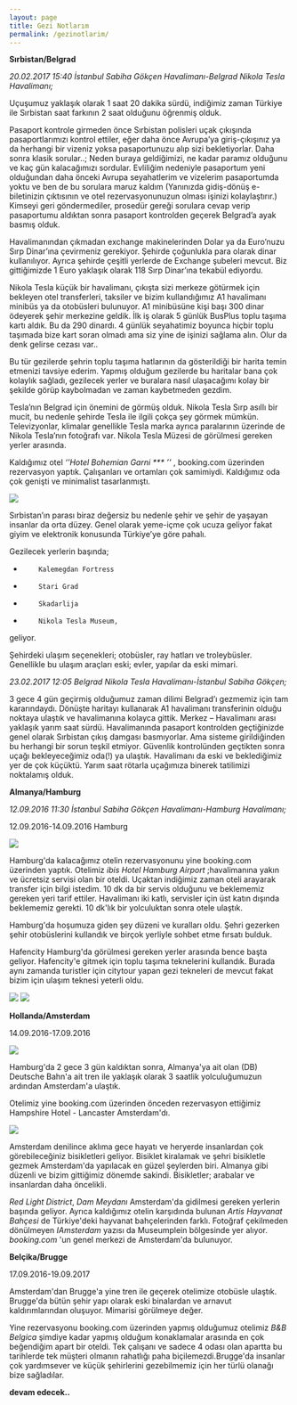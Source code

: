```yaml
---
layout: page
title: Gezi Notlarım
permalink: /gezinotlarim/
---
```


**Sırbistan/Belgrad**

*20.02.2017 15:40 İstanbul Sabiha Gökçen Havalimanı-Belgrad Nikola Tesla Havalimanı;*
 
Uçuşumuz yaklaşık olarak 1 saat 20 dakika sürdü, indiğimiz zaman Türkiye ile Sırbistan saat farkının 2 saat olduğunu öğrenmiş olduk.


Pasaport kontrole girmeden önce Sırbistan polisleri uçak çıkışında pasaportlarımızı kontrol ettiler, eğer daha önce Avrupa’ya giriş-çıkışınız ya da herhangi bir vizeniz yoksa pasaportunuzu alıp sizi bekletiyorlar. Daha sonra klasik sorular..;  Neden buraya geldiğimizi, ne kadar paramız olduğunu ve kaç gün kalacağımızı sordular. Evliliğim nedeniyle pasaportum yeni olduğundan daha önceki Avrupa seyahatlerim ve vizelerim pasaportumda yoktu ve ben de bu sorulara maruz kaldım  (Yanınızda gidiş-dönüş e-biletinizin çıktısının ve otel rezervasyonunuzun olması işinizi kolaylaştırır.) Kimseyi geri göndermediler, prosedür gereği sorulara cevap verip pasaportumu aldıktan sonra pasaport kontrolden geçerek Belgrad’a ayak basmış olduk.

 
Havalimanından çıkmadan exchange makinelerinden Dolar ya da Euro’nuzu Sırp Dinar’ına çevirmeniz gerekiyor. Şehirde çoğunlukla para olarak dinar kullanılıyor. Ayrıca şehirde çeşitli yerlerde de Exchange şubeleri mevcut. Biz gittiğimizde 1 Euro yaklaşık olarak 118 Sırp Dinar’ına tekabül ediyordu.

 
Nikola Tesla küçük bir havalimanı, çıkışta sizi merkeze götürmek için bekleyen otel transferleri, taksiler ve bizim kullandığımız A1 havalimanı minibüs ya da otobüsleri bulunuyor. A1 minibüsüne kişi başı 300 dinar ödeyerek şehir merkezine geldik. İlk iş olarak 5 günlük BusPlus toplu taşıma kartı aldık. Bu da 290 dinardı. 4 günlük seyahatimiz boyunca hiçbir toplu taşımada bize kart soran olmadı ama siz yine de işinizi sağlama alın. Olur da denk gelirse cezası var..

 
Bu tür gezilerde şehrin toplu taşıma hatlarının da gösterildiği bir harita temin etmenizi tavsiye ederim. Yapmış olduğum gezilerde bu haritalar bana çok kolaylık sağladı, gezilecek yerler ve buralara nasıl ulaşacağımı kolay bir şekilde görüp kaybolmadan ve zaman kaybetmeden gezdim.

 
Tesla’nın Belgrad için önemini de görmüş olduk. Nikola Tesla Sırp asıllı bir mucit, bu nedenle şehirde Tesla ile ilgili çokça şey görmek mümkün.  Televizyonlar, klimalar genellikle Tesla marka ayrıca paralarının üzerinde de Nikola Tesla’nın fotoğrafı var. Nikola Tesla Müzesi de görülmesi gereken yerler arasında.


Kaldığımız otel *‘’Hotel Bohemian Garni *** ’’* ,  booking.com üzerinden rezervasyon yaptık. Çalışanları ve ortamları çok samimiydi. Kaldığımız oda çok genişti ve minimalist tasarlanmıştı. 

<img src="http://imageshack.com/a/img924/5005/HLeKnA.jpg">

 
Sırbistan’ın parası biraz değersiz bu nedenle şehir ve şehir de yaşayan insanlar da orta düzey. Genel olarak yeme-içme çok ucuza geliyor fakat giyim ve elektronik konusunda Türkiye’ye göre  pahalı.

 
Gezilecek yerlerin başında;


*         Kalemegdan Fortress

*         Stari Grad

*         Skadarlija

*         Nikola Tesla Museum,

geliyor.


Şehirdeki ulaşım seçenekleri;  otobüsler, ray hatları ve troleybüsler. Genellikle bu ulaşım araçları eski; evler, yapılar da eski mimari.
 

*23.02.2017 12:05 Belgrad Nikola Tesla Havalimanı-İstanbul Sabiha Gökçen;*

3 gece 4 gün geçirmiş olduğumuz zaman dilimi Belgrad’ı  gezmemiz için tam kararındaydı. Dönüşte haritayı kullanarak A1 havalimanı transferinin olduğu noktaya ulaştık ve havalimanına kolayca gittik. Merkez – Havalimanı arası yaklaşık yarım saat sürdü. Havalimanında pasaport kontrolden geçtiğinizde genel olarak Sırbistan çıkış damgası basmıyorlar. Ama sisteme girildiğinden bu herhangi bir sorun teşkil etmiyor. Güvenlik kontrolünden geçtikten sonra uçağı bekleyeceğimiz oda(!) ya ulaştık. Havalimanı da eski ve beklediğimiz yer de çok küçüktü. Yarım saat rötarla uçağımıza binerek tatilimizi noktalamış olduk.
 

**Almanya/Hamburg**

*12.09.2016 11:30 İstanbul Sabiha Gökçen Havalimanı-Hamburg Havalimanı;*

12.09.2016-14.09.2016 Hamburg

<img src="http://imageshack.com/a/img923/4244/zhcJxK.jpg">



Hamburg'da kalacağımız otelin rezervasyonunu yine booking.com üzerinden yaptık. Otelimiz *ibis Hotel Hamburg Airport* ;havalimanına yakın ve ücretsiz servisi olan bir oteldi. Uçaktan indiğimiz zaman oteli arayarak transfer için bilgi istedim. 10 dk da bir servis olduğunu ve beklememiz gereken yeri tarif ettiler. Havalimanı iki katlı, servisler için üst katın dışında beklememiz gerekti. 10 dk'lık bir yolculuktan sonra otele ulaştık. 


Hamburg'da hoşumuza giden şey düzeni ve kuralları oldu. Şehri gezerken şehir otobüslerini kullandık ve birçok yerliyle sohbet etme fırsatı bulduk. 


Hafencity Hamburg'da görülmesi gereken yerler arasında bence başta geliyor. Hafencity'e gitmek için toplu taşıma teknelerini kullandık. Burada aynı zamanda turistler için citytour yapan gezi tekneleri de mevcut fakat bizim için ulaşım teknesi yeterli oldu. 

<img src="http://imageshack.com/a/img922/3766/2ZIgHv.jpg">




<img src="http://imagizer.imageshack.us/v2/320x240q90/922/Wl5S02.jpg">



**Hollanda/Amsterdam**

14.09.2016-17.09.2016 

<img src="http://imagizer.imageshack.us/v2/320x240q90/922/VnN0Bt.jpg">

Hamburg'da 2 gece 3 gün kaldıktan sonra, Almanya'ya ait olan (DB) Deutsche Bahn'a ait tren ile yaklaşık olarak 3 saatlik yolculuğumuzun ardından Amsterdam'a ulaştık.

Otelimiz yine booking.com üzerinden önceden rezervasyon ettiğimiz Hampshire Hotel - Lancaster Amsterdam'dı.

<img src="http://imagizer.imageshack.us/v2/320x240q90/922/uH4do8.jpg">

Amsterdam denilince aklıma gece hayatı ve heryerde insanlardan çok görebileceğiniz bisikletleri geliyor. Bisiklet kiralamak ve şehri bisikletle gezmek Amsterdam'da yapılacak en güzel şeylerden biri. Almanya gibi düzenli ve bizim gittiğimiz dönemde sakindi. Bisikletler; arabalar ve insanlardan daha öncelikli. 

*Red Light District*, *Dam Meydanı* Amsterdam'da gidilmesi gereken yerlerin başında geliyor. Ayrıca kaldığımız otelin karşıdında bulunan *Artis Hayvanat Bahçesi* de Türkiye'deki hayvanat bahçelerinden farklı. Fotoğraf çekilmeden dönülmeyen *IAmsterdam* yazısı da Museumplein bölgesinde yer alıyor. *booking.com* 'un genel merkezi de Amsterdam'da bulunuyor.


**Belçika/Brugge**

17.09.2016-19.09.2017

Amsterdam'dan Brugge'a yine tren ile geçerek otelimize otobüsle ulaştık. Brugge'da bütün şehir yapı olarak eski binalardan ve arnavut kaldırımlarından oluşuyor. Mimarisi görülmeye değer.

Yine rezervasyonu booking.com üzerinden yapmış olduğumuz otelimiz *B&B Belgica* şimdiye kadar yapmış olduğum konaklamalar arasında en çok beğendiğim apart bir oteldi. Tek çalışanı ve sadece 4 odası olan apartta bu tarihlerde tek müşteri olmanın rahatlığı paha biçilemezdi.Brugge'da insanlar çok yardımsever ve küçük şehirlerini gezebilmemiz için her türlü olanağı bize sağladılar.

**devam edecek..**